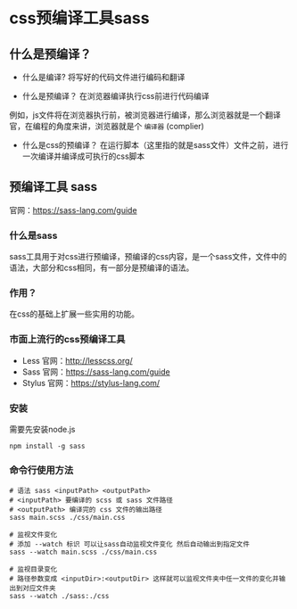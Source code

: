 # css预编译工具sass

## 什么是预编译？

- 什么是编译?
将写好的代码文件进行编码和翻译

- 什么是预编译？
在浏览器编译执行css前进行代码编译

例如，js文件将在浏览器执行前，被浏览器进行编译，那么浏览器就是一个翻译官，在编程的角度来讲，浏览器就是个 `编译器` (complier)

- 什么是css的预编译？
在运行脚本（这里指的就是sass文件）文件之前，进行一次编译并编译成可执行的css脚本

## 预编译工具 sass
官网：https://sass-lang.com/guide

### 什么是sass
sass工具用于对css进行预编译，预编译的css内容，是一个sass文件，文件中的语法，大部分和css相同，有一部分是预编译的语法。

### 作用？
在css的基础上扩展一些实用的功能。

### 市面上流行的css预编译工具
- Less 官网：http://lesscss.org/
- Sass 官网：https://sass-lang.com/guide
- Stylus 官网：https://stylus-lang.com/

### 安装
需要先安装node.js

```shell
npm install -g sass
```

### 命令行使用方法
```shell
# 语法 sass <inputPath> <outputPath>
# <inputPath> 要编译的 scss 或 sass 文件路径
# <outputPath> 编译完的 css 文件的输出路径
sass main.scss ./css/main.css

# 监视文件变化
# 添加 --watch 标识 可以让sass自动监视文件变化 然后自动输出到指定文件
sass --watch main.scss ./css/main.css

# 监视目录变化
# 路径参数变成 <inputDir>:<outputDir> 这样就可以监视文件夹中任一文件的变化并输出到对应文件夹
sass --watch ./sass:./css
```